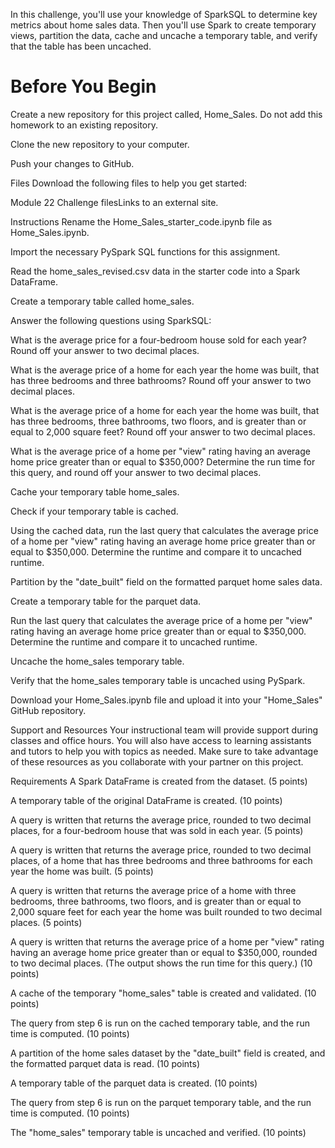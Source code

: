 In this challenge, you'll use your knowledge of SparkSQL to determine key metrics about home sales data. Then you'll use Spark to create temporary views, partition the data, cache and uncache a temporary table, and verify that the table has been uncached.

# Before You Begin
Create a new repository for this project called, Home_Sales. Do not add this homework to an existing repository.

Clone the new repository to your computer.

Push your changes to GitHub.

Files
Download the following files to help you get started:

Module 22 Challenge filesLinks to an external site.

Instructions
Rename the Home_Sales_starter_code.ipynb file as Home_Sales.ipynb.

Import the necessary PySpark SQL functions for this assignment.

Read the home_sales_revised.csv data in the starter code into a Spark DataFrame.

Create a temporary table called home_sales.

Answer the following questions using SparkSQL:

What is the average price for a four-bedroom house sold for each year? Round off your answer to two decimal places.

What is the average price of a home for each year the home was built, that has three bedrooms and three bathrooms? Round off your answer to two decimal places.

What is the average price of a home for each year the home was built, that has three bedrooms, three bathrooms, two floors, and is greater than or equal to 2,000 square feet? Round off your answer to two decimal places.

What is the average price of a home per "view" rating having an average home price greater than or equal to $350,000? Determine the run time for this query, and round off your answer to two decimal places.

Cache your temporary table home_sales.

Check if your temporary table is cached.

Using the cached data, run the last query that calculates the average price of a home per "view" rating having an average home price greater than or equal to $350,000. Determine the runtime and compare it to uncached runtime.

Partition by the "date_built" field on the formatted parquet home sales data.

Create a temporary table for the parquet data.

Run the last query that calculates the average price of a home per "view" rating having an average home price greater than or equal to $350,000. Determine the runtime and compare it to uncached runtime.

Uncache the home_sales temporary table.

Verify that the home_sales temporary table is uncached using PySpark.

Download your Home_Sales.ipynb file and upload it into your "Home_Sales" GitHub repository.

Support and Resources
Your instructional team will provide support during classes and office hours. You will also have access to learning assistants and tutors to help you with topics as needed. Make sure to take advantage of these resources as you collaborate with your partner on this project.

Requirements
A Spark DataFrame is created from the dataset. (5 points)

A temporary table of the original DataFrame is created. (10 points)

A query is written that returns the average price, rounded to two decimal places, for a four-bedroom house that was sold in each year. (5 points)

A query is written that returns the average price, rounded to two decimal places, of a home that has three bedrooms and three bathrooms for each year the home was built. (5 points)

A query is written that returns the average price of a home with three bedrooms, three bathrooms, two floors, and is greater than or equal to 2,000 square feet for each year the home was built rounded to two decimal places. (5 points)

A query is written that returns the average price of a home per "view" rating having an average home price greater than or equal to $350,000, rounded to two decimal places. (The output shows the run time for this query.) (10 points)

A cache of the temporary "home_sales" table is created and validated. (10 points)

The query from step 6 is run on the cached temporary table, and the run time is computed. (10 points)

A partition of the home sales dataset by the "date_built" field is created, and the formatted parquet data is read. (10 points)

A temporary table of the parquet data is created. (10 points)

The query from step 6 is run on the parquet temporary table, and the run time is computed. (10 points)

The "home_sales" temporary table is uncached and verified. (10 points)
